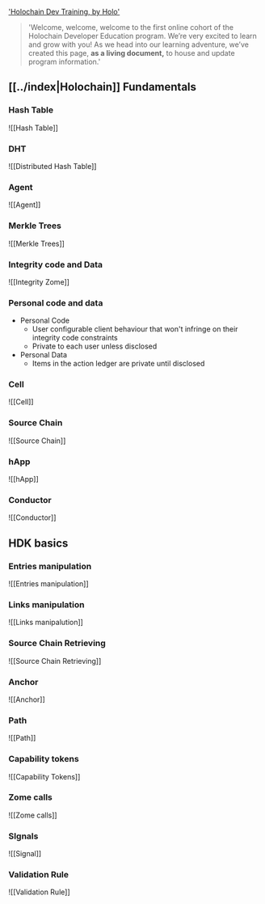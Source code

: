 ['Holochain Dev Training, by Holo']('https://lean-tarsier-4fd.notion.site/Holochain-Dev-Training-by-Holo-f71f5a274b434fb1bf235c4214b18abb')
> 'Welcome, welcome, welcome to the first online cohort of the Holochain Developer Education program. We’re very excited to learn and grow with you! As we head into our learning adventure, we’ve created this page, **as a living document,** to house and update program information.'

## [[../index|Holochain]] Fundamentals
### Hash Table
![[Hash Table]]

### DHT
![[Distributed Hash Table]]

### Agent
![[Agent]]

### Merkle Trees
![[Merkle Trees]]


### Integrity code and Data
![[Integrity Zome]]

### Personal code and data
-   Personal Code
    -   User configurable client behaviour that won't infringe on their integrity code constraints
    -   Private to each user unless disclosed
-   Personal Data
    -   Items in the action ledger are private until disclosed

### Cell
![[Cell]]

### Source Chain
![[Source Chain]]

### hApp
![[hApp]]

### Conductor
![[Conductor]]

## HDK basics
### Entries manipulation
![[Entries manipulation]]

### Links manipulation
![[Links manipalution]]

### Source Chain Retrieving
![[Source Chain Retrieving]]

### Anchor
![[Anchor]]

### Path
![[Path]]

### Capability tokens
![[Capability Tokens]]

### Zome calls
![[Zome calls]]

### SIgnals
![[Signal]]

### Validation Rule
![[Validation Rule]]
